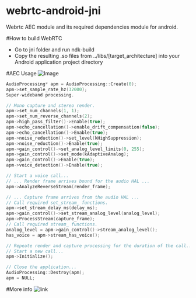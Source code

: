 # webrtc-android-jni
Webrtc AEC module and its required dependencies module for android.

#How to build WebRTC
* Go to jni folder and run ndk-build
* Copy the resulting .so files from ../libs/[target_architecture] into your Android application project directory

#AEC Usage
![Image](https://github.com/ThePacific/webrtc-android-jni/blob/master/art/usage.png)  
```c++
AudioProcessing* apm = AudioProcessing::Create(0);
apm->set_sample_rate_hz(32000);
Super-wideband processing.

// Mono capture and stereo render.
apm->set_num_channels(1, 1);
apm->set_num_reverse_channels(2);
apm->high_pass_filter()->Enable(true);
apm->echo_cancellation()->enable_drift_compensation(false);
apm->echo_cancellation()->Enable(true);
apm->noise_reduction()->set_level(kHighSuppression);
apm->noise_reduction()->Enable(true);
apm->gain_control()->set_analog_level_limits(0, 255);
apm->gain_control()->set_mode(kAdaptiveAnalog);
apm->gain_control()->Enable(true);
apm->voice_detection()->Enable(true);

// Start a voice call...
// ... Render frame arrives bound for the audio HAL ...
apm->AnalyzeReverseStream(render_frame);

// ... Capture frame arrives from the audio HAL ...
// Call required set_stream_ functions.
apm->set_stream_delay_ms(delay_ms);
apm->gain_control()->set_stream_analog_level(analog_level);
apm->ProcessStream(capture_frame);
// Call required stream_ functions.
analog_level = apm->gain_control()->stream_analog_level();
has_voice = apm->stream_has_voice();

// Repeate render and capture processing for the duration of the call...
// Start a new call...
apm->Initialize();

// Close the application...
AudioProcessing::Destroy(apm);
apm = NULL;
```
#More info
![link](https://trac.pjsip.org/repos/ticket/1888)

